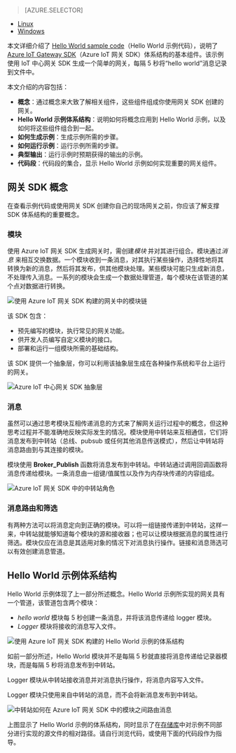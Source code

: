 > [AZURE.SELECTOR]
- [Linux](/documentation/articles/iot-hub-linux-gateway-sdk-get-started/)
- [Windows](/documentation/articles/iot-hub-windows-gateway-sdk-get-started/)

本文详细介绍了 [Hello World sample code][lnk-helloworld-sample]（Hello World 示例代码），说明了 [Azure IoT Gateway SDK][lnk-gateway-sdk]（Azure IoT 网关 SDK）体系结构的基本组件。该示例使用 IoT 中心网关 SDK 生成一个简单的网关，每隔 5 秒将“hello world”消息记录到文件中。

本文介绍的内容包括：

- **概念**：通过概念来大致了解相关组件，这些组件组成你使用网关 SDK 创建的网关。  
- **Hello World 示例体系结构**：说明如何将概念应用到 Hello World 示例，以及如何将这些组件组合到一起。
- **如何生成示例**：生成示例所需的步骤。
- **如何运行示例**：运行示例所需的步骤。 
- **典型输出**：运行示例时预期获得的输出的示例。
- **代码段**：代码段的集合，显示 Hello World 示例如何实现重要的网关组件。

## 网关 SDK 概念

在查看示例代码或使用网关 SDK 创建你自己的现场网关之前，你应该了解支撑 SDK 体系结构的重要概念。

### 模块

使用 Azure IoT 网关 SDK 生成网关时，需创建*模块* 并对其进行组合。模块通过*消息* 来相互交换数据。一个模块收到一条消息，对其执行某些操作，选择性地将其转换为新的消息，然后将其发布，供其他模块处理。某些模块可能只生成新消息，不处理传入消息。一系列的模块会生成一个数据处理管道，每个模块在该管道的某个点对数据进行转换。

![使用 Azure IoT 网关 SDK 构建的网关中的模块链][1]  

 
该 SDK 包含：

- 预先编写的模块，执行常见的网关功能。
- 供开发人员编写自定义模块的接口。
- 部署和运行一组模块所需的基础结构。

该 SDK 提供一个抽象层，你可以利用该抽象层生成在各种操作系统和平台上运行的网关。

![Azure IoT 中心网关 SDK 抽象层][2]  


### 消息

虽然可以通过思考模块互相传递消息的方式来了解网关运行过程中的概念，但这种思考过程并不能准确地反映实际发生的情况。模块使用中转站来互相通信，它们将消息发布到中转站（总线、pubsub 或任何其他消息传送模式），然后让中转站将消息路由到与其连接的模块。

模块使用 **Broker\_Publish** 函数将消息发布到中转站。中转站通过调用回调函数将消息传递给模块。一条消息由一组键/值属性以及作为内存块传递的内容组成。

![Azure IoT 网关 SDK 中的中转站角色][3]  


### 消息路由和筛选

有两种方法可以将消息定向到正确的模块。可以将一组链接传递到中转站，这样一来，中转站就能够知道每个模块的源和接收器；也可以让模块根据消息的属性进行筛选。模块仅应在消息是其适用对象的情况下对消息执行操作。链接和消息筛选可以有效创建消息管道。

## Hello World 示例体系结构

Hello World 示例体现了上一部分所述概念。Hello World 示例所实现的网关具有一个管道，该管道包含两个模块：

-	*hello world* 模块每 5 秒创建一条消息，并将该消息传递给 logger 模块。
-	*Logger* 模块将接收的消息写入文件。

![使用 Azure IoT 网关 SDK 构建的 Hello World 示例的体系结构][4]  


如前一部分所述，Hello World 模块并不是每隔 5 秒就直接将消息传递给记录器模块，而是每隔 5 秒将消息发布到中转站。

Logger 模块从中转站接收消息并对消息执行操作，将消息内容写入文件。

Logger 模块只使用来自中转站的消息，而不会将新消息发布到中转站。

![中转站如何在 Azure IoT 网关 SDK 中的模块之间路由消息][5]  


上图显示了 Hello World 示例的体系结构，同时显示了在[存储库][lnk-gateway-sdk]中对示例不同部分进行实现的源文件的相对路径。请自行浏览代码，或使用下面的代码段作为指导。

<!-- Images -->

[1]: ./media/iot-hub-gateway-sdk-getstarted-selector/modules.png
[2]: ./media/iot-hub-gateway-sdk-getstarted-selector/modules_2.png
[3]: ./media/iot-hub-gateway-sdk-getstarted-selector/messages_1.png
[4]: ./media/iot-hub-gateway-sdk-getstarted-selector/high_level_architecture.png
[5]: ./media/iot-hub-gateway-sdk-getstarted-selector/detailed_architecture.png

<!-- Links -->

[lnk-helloworld-sample]: https://github.com/Azure/azure-iot-gateway-sdk/tree/master/samples/hello_world
[lnk-gateway-sdk]: https://github.com/Azure/azure-iot-gateway-sdk
<!---HONumber=Mooncake_0523_2016-->